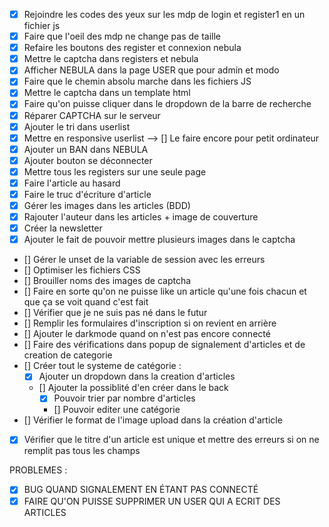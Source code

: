 - [x] Rejoindre les codes des yeux sur les mdp de login et register1 en un fichier js
- [x] Faire que l'oeil des mdp ne change pas de taille
- [x] Refaire les boutons des register et connexion nebula
- [x] Mettre le captcha dans registers et nebula
- [x] Afficher NEBULA dans la page USER que pour admin et modo
- [x] Faire que le chemin absolu marche dans les fichiers JS
- [x] Mettre le captcha dans un template html
- [x] Faire qu'on puisse cliquer dans le dropdown de la barre de recherche
- [x] Réparer CAPTCHA sur le serveur
- [x] Ajouter le tri dans userlist
- [x] Mettre en responsive userlist --> [] Le faire encore pour petit ordinateur
- [x] Ajouter un BAN dans NEBULA
- [x] Ajouter bouton se déconnecter
- [x] Mettre tous les registers sur une seule page
- [x] Faire l'article au hasard
- [x] Faire le truc d'écriture d'article
- [x] Gérer les images dans les articles (BDD)
- [x] Rajouter l'auteur dans les articles + image de couverture
- [x] Créer la newsletter 
- [x] Ajouter le fait de pouvoir mettre plusieurs images dans le captcha
- [] Gérer le unset de la variable de session avec les erreurs
- [] Optimiser les fichiers CSS
- [] Brouiller noms des images de captcha
- [] Faire en sorte qu'on ne puisse like un article qu'une fois chacun et que ça se voit quand c'est fait
- [] Vérifier que je ne suis pas né dans le futur
- [] Remplir les formulaires d'inscription si on revient en arrière
- [] Ajouter le darkmode quand on n'est pas encore connecté
- [] Faire des vérifications dans popup de signalement d'articles et de creation de categorie
- [] Créer tout le systeme de catégorie :
    - [x] Ajouter un dropdown dans la creation d'articles
    - [] Ajouter la possiblité d'en créer dans le back
        - [x] Pouvoir trier par nombre d'articles
        - [] Pouvoir editer une catégorie
- [] Vérifier le format de l'image upload dans la création d'article
- [x] Vérifier que le titre d'un article est unique et mettre des erreurs si on ne remplit pas tous les champs

PROBLEMES :

- [x] BUG QUAND SIGNALEMENT EN ÉTANT PAS CONNECTÉ
- [x] FAIRE QU'ON PUISSE SUPPRIMER UN USER QUI A ECRIT DES ARTICLES
